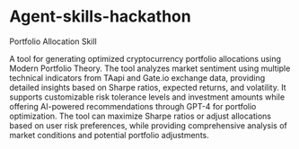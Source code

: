# Agent-skills-hackathon

Portfolio Allocation Skill

A tool for generating optimized cryptocurrency portfolio allocations using Modern Portfolio Theory. The tool analyzes market sentiment 
using multiple technical indicators from TAapi and Gate.io exchange data, providing detailed insights based on Sharpe ratios, expected 
returns, and volatility. It supports customizable risk tolerance levels and investment amounts while offering AI-powered recommendations 
through GPT-4 for portfolio optimization. The tool can maximize Sharpe ratios or adjust allocations based on user risk preferences, 
while providing comprehensive analysis of market conditions and potential portfolio adjustments.

